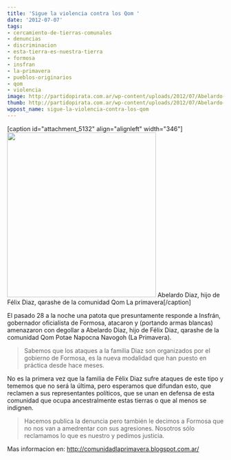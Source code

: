 ```yaml
---
title: 'Sigue la violencia contra los Qom '
date: '2012-07-07'
tags:
- cercamiento-de-tierras-comunales
- denuncias
- discriminacion
- esta-tierra-es-nuestra-tierra
- formosa
- insfran
- la-primavera
- pueblos-originarios
- qom
- violencia
image: http://partidopirata.com.ar/wp-content/uploads/2012/07/Abelardo-Diaz.jpg
thumb: http://partidopirata.com.ar/wp-content/uploads/2012/07/Abelardo-Diaz-150x150.jpg
wppost_name: sigue-la-violencia-contra-los-qom
---
```


[caption id="attachment_5132" align="alignleft" width="346"]<a href="http://partidopirata.com.ar/wp-content/uploads/2012/07/Abelardo-Diaz.jpg"><img class="size-medium wp-image-5132" title="Abelardo Diaz hijo de Félix Diaz qarashe de la comunidad Qom La primavera" src="http://partidopirata.com.ar/wp-content/uploads/2012/07/Abelardo-Diaz-277x300.jpg" alt="" width="346" height="384" /></a> Abelardo Diaz, hijo de Félix Diaz, qarashe de la comunidad Qom La primavera[/caption]


El pasado 28 a la noche una patota que presuntamente responde a Insfrán, gobernador oficialista de Formosa, atacaron y (portando armas blancas) amenazaron con degollar a Abelardo Diaz, hijo de Félix Diaz, qarashe de la comunidad Qom Potae Napocna Navogoh (La Primavera).
<blockquote>Sabemos que los ataques a la familia Diaz son organizados por el gobierno de Formosa, es la nueva modalidad que han puesto en práctica desde hace meses.</blockquote>


No es la primera vez que la familia de Félix Diaz sufre ataques de este tipo y tememos que no será la última, pero esperamos que difundan esto, que reclamen a sus representantes políticos, que se unan en defensa de esta comunidad que ocupa ancestralmente estas tierras o que al menos se indignen.


<blockquote>Hacemos publica la denuncia pero también le decimos a Formosa que no nos van a amedrentar con sus agresiones. Nosotros sólo reclamamos lo que es nuestro y pedimos justicia.</blockquote>
Mas informacion en: <a title="La primavera" href="http://comunidadlaprimavera.blogspot.com.ar/" target="_blank">http://comunidadlaprimavera.blogspot.com.ar/</a>
